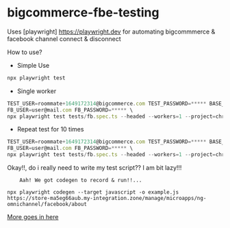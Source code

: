 # bigcommerce-fbe-testing

Uses [playwright] https://playwright.dev for automating bigcommmerce & facebook channel connect & disconnect

How to use?

- Simple Use

```javascript
npx playwright test
```

- Single worker

```javascript
TEST_USER=roommate+1649172314@bigcommerce.com TEST_PASSWORD=***** BASE_URL=https://store-ma5eg66aub.my-integration.zone \
FB_USER=user@mail.com FB_PASSWORD=***** \
npx playwright test tests/fb.spec.ts --headed --workers=1 --project=chromium
```

- Repeat test for 10 times

```javascript
TEST_USER=roommate+1649172314@bigcommerce.com TEST_PASSWORD=***** BASE_URL=https://store-ma5eg66aub.my-integration.zone \
FB_USER=user@mail.com FB_PASSWORD=***** \
npx playwright test tests/fb.spec.ts --headed --workers=1 --project=chromium --repeat-each 10
```

Okay!!, do i really need to write my test script?? I am bit lazy!!! 
      
        Aah! We got codegen to record & run!!...
        
```
npx playwright codegen --target javascript -o example.js https://store-ma5eg66aub.my-integration.zone/manage/microapps/ng-omnichannel/facebook/about
```

[More goes in here](https://playwright.dev/docs/intro)
